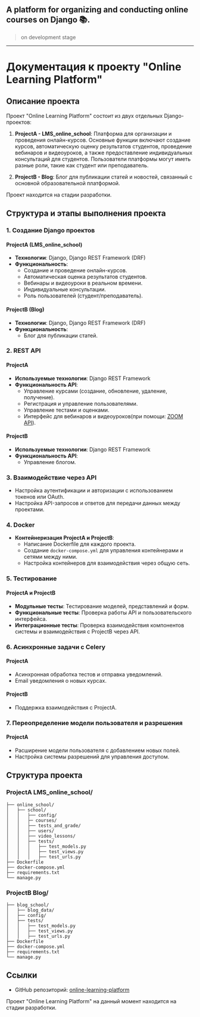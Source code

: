 ## A platform for organizing and conducting online courses on Django 📚.
> on development stage
---

# Документация к проекту "Online Learning Platform"

## Описание проекта

Проект "Online Learning Platform" состоит из двух отдельных Django-проектов:

1. **ProjectA - LMS_online_school**: Платформа для организации и проведения онлайн-курсов. Основные функции включают создание курсов, автоматическую оценку результатов студентов, проведение вебинаров и видеоуроков, а также предоставление индивидуальных консультаций для студентов. Пользователи платформы могут иметь разные роли, такие как студент или преподаватель.

2. **ProjectB - Blog**: Блог для публикации статей и новостей, связанный с основной образовательной платформой.

Проект находится на стадии разработки.

## Структура и этапы выполнения проекта

### 1. Создание Django проектов

#### ProjectA (LMS_online_school)
- **Технологии**: Django, Django REST Framework (DRF)
- **Функциональность**:
  - Создание и проведение онлайн-курсов.
  - Автоматическая оценка результатов студентов.
  - Вебинары и видеоуроки в реальном времени.
  - Индивидуальные консультации.
  - Роль пользователей (студент/преподаватель).

#### ProjectB (Blog)
- **Технологии**: Django, Django REST Framework (DRF)
- **Функциональность**:
  - Блог для публикации статей.

### 2. REST API

#### ProjectA
- **Используемые технологии**: Django REST Framework
- **Функциональность API**:
  - Управление курсами (создание, обновление, удаление, получение).
  - Регистрация и управление пользователями.
  - Управление тестами и оценками.
  - Интерфейс для вебинаров и видеоуроков(при помощи: [ZOOM API](https://github.com/JoeyAlpha5/django-zoom-meetings)).

#### ProjectB
- **Используемые технологии**: Django REST Framework
- **Функциональность API**:
  - Управление блогом.

### 3. Взаимодействие через API
- Настройка аутентификации и авторизации с использованием токенов или OAuth.
- Настройка API-запросов и ответов для передачи данных между проектами.

### 4. Docker
- **Контейнеризация ProjectA и ProjectB**:
  - Написание Dockerfile для каждого проекта.
  - Создание `docker-compose.yml` для управления контейнерами и сетями между ними.
  - Настройка контейнеров для взаимодействия через общую сеть.

### 5. Тестирование

#### ProjectA и ProjectB
- **Модульные тесты**: Тестирование моделей, представлений и форм.
- **Функциональные тесты**: Проверка работы API и пользовательского интерфейса.
- **Интеграционные тесты**: Проверка взаимодействия компонентов системы и взаимодействия с ProjectB через API.

### 6. Асинхронные задачи с Celery

#### ProjectA
- Асинхронная обработка тестов и отправка уведомлений.
- Email уведомления о новых курсах.

#### ProjectB
- Поддержка взаимодействия с ProjectA.


### 7. Переопределение модели пользователя и разрешения

#### ProjectA
- Расширение модели пользователя с добавлением новых полей.
- Настройка системы разрешений для управления доступом.


## Структура проекта

### ProjectA LMS_online_school/
```
├── online_school/
│   ├── school/
│   │   ├── config/
│   │   ├─ courses/
│   │   ├── tests_and_grade/
│   │   ├── users/
│   │   ├── video_lessons/
│   │   ├── tests/
│   │   │   ├── test_models.py
│   │   │   ├── test_views.py
│   │   │   ├── test_urls.py
├── Dockerfile
├── docker-compose.yml
├── requirements.txt
└── manage.py
```

### ProjectB Blog/
```
├── blog_school/
│   ├── blog_data/
│   ├── config/
│   ├── tests/
│   │   ├── test_models.py
│   │   ├── test_views.py
│   │   ├── test_urls.py
├── Dockerfile
├── docker-compose.yml
├── requirements.txt
└── manage.py
```

## Ссылки
- GitHub репозиторий: [online-learning-platform](https://github.com/AlexTkDev/online-learning-platform.git)

Проект "Online Learning Platform" на данный момент находится на стадии разработки.
